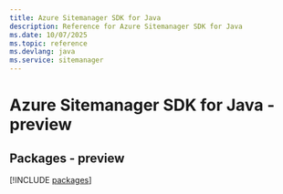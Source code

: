 ```yaml
---
title: Azure Sitemanager SDK for Java
description: Reference for Azure Sitemanager SDK for Java
ms.date: 10/07/2025
ms.topic: reference
ms.devlang: java
ms.service: sitemanager
---
```

# Azure Sitemanager SDK for Java - preview
## Packages - preview
[!INCLUDE [packages](sitemanager-index.md)]